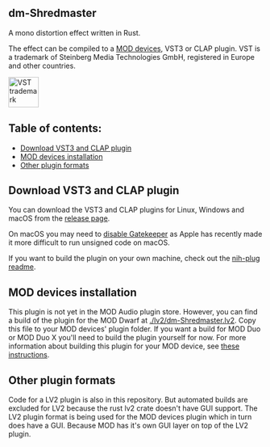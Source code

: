 ## dm-Shredmaster

A mono distortion effect written in Rust.

The effect can be compiled to a [MOD devices](https://moddevices.com/), VST3 or CLAP plugin.
VST is a trademark of Steinberg Media Technologies GmbH, registered in Europe and other countries.

<img src="https://steinbergmedia.github.io/vst3_dev_portal/resources/licensing_6.png" width="60" height="auto" alt="VST trademark">

## Table of contents:

- [Download VST3 and CLAP plugin](#Download-VST3-and-CLAP-plugin)
- [MOD devices installation](#MOD-devices-installation)
- [Other plugin formats](#Other-plugin-formats)

## Download VST3 and CLAP plugin

You can download the VST3 and CLAP plugins for Linux, Windows and macOS from the [release page](https://github.com/davemollen/dm-Shredmaster/releases).

On macOS you may need to [disable Gatekeeper](https://disable-gatekeeper.github.io/) as Apple has recently made it more difficult to run unsigned code on macOS.

If you want to build the plugin on your own machine, check out the [nih-plug readme](https://github.com/robbert-vdh/nih-plug).

## MOD devices installation

This plugin is not yet in the MOD Audio plugin store.
However, you can find a build of the plugin for the MOD Dwarf at [./lv2/dm-Shredmaster.lv2](./lv2/dm-Shredmaster.lv2/). Copy this file to your MOD devices' plugin folder. If you want a build for MOD Duo or MOD Duo X you'll need to build the plugin yourself for now. For more information about building this plugin for your MOD device, see [these instructions](https://github.com/moddevices/mod-plugin-builder).

## Other plugin formats

Code for a LV2 plugin is also in this repository. But automated builds are excluded for LV2 because the rust lv2 crate doesn't have GUI support. The LV2 plugin format is being used for the MOD devices plugin which in turn does have a GUI. Because MOD has it's own GUI layer on top of the LV2 plugin.
